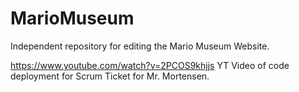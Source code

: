 # MarioMuseum
Independent repository for editing the Mario Museum Website.

https://www.youtube.com/watch?v=2PCOS9khjjs YT Video of code deployment for Scrum Ticket for Mr. Mortensen.
